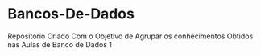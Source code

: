 # Bancos-De-Dados
Repositório Criado Com o Objetivo de Agrupar os conhecimentos Obtidos nas Aulas de Banco de Dados 1
